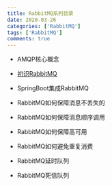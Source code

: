 ```yaml
---
title: RabbitMQ系列目录
date: 2020-03-26
categories: ['RabbitMQ']
tags: ['RabbitMQ']
comments: true
---
```


<!--more-->

* AMQP核心概念

* [初识RabbitMQ](./初识RabbitMQ.html)

* SpringBoot集成RabbitMQ

* RabbitMQ如何保障消息不丢失的

* RabbitMQ如何保障消息顺序调用

* RabbitMQ如何保障高可用

* RabbitMQ如何避免重复消费

* RabbitMQ延时队列

* RabbitMQ死信队列
